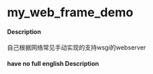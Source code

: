 # my_web_frame_demo

#### Description
自己根据网络常见手动实现的支持wsgi的webserver

#### have no full english Description